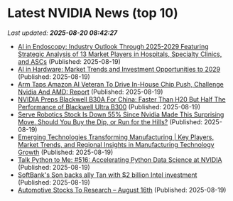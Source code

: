 # Latest NVIDIA News (top 10)
_Last updated: **2025-08-20 08:42:27**_

- [AI in Endoscopy: Industry Outlook Through 2025-2029 Featuring Strategic Analysis of 13 Market Players in Hospitals, Specialty Clinics, and ASCs](https://www.globenewswire.com/news-release/2025/08/19/3135497/28124/en/AI-in-Endoscopy-Industry-Outlook-Through-2025-2029-Featuring-Strategic-Analysis-of-13-Market-Players-in-Hospitals-Specialty-Clinics-and-ASCs.html) (Published: 2025-08-19)
- [AI in Hardware: Market Trends and Investment Opportunities to 2029](https://www.globenewswire.com/news-release/2025/08/19/3135493/28124/en/AI-in-Hardware-Market-Trends-and-Investment-Opportunities-to-2029.html) (Published: 2025-08-19)
- [Arm Taps Amazon AI Veteran To Drive In-House Chip Push, Challenge Nvidia And AMD: Report](https://biztoc.com/x/bb405208518e055c) (Published: 2025-08-19)
- [NVIDIA Preps Blackwell B30A For China: Faster Than H20 But Half The Performance of Blackwell Ultra B300](https://wccftech.com/nvidia-blackwell-b30a-china-faster-than-h20-half-the-performance-blackwell-ultra-b300/) (Published: 2025-08-19)
- [Serve Robotics Stock Is Down 55% Since Nvidia Made This Surprising Move. Should You Buy the Dip, or Run for the Hills?](https://consent.yahoo.com/v2/collectConsent?sessionId=1_cc-session_cc1583d9-d143-4607-84c6-f6ed3db6712d) (Published: 2025-08-19)
- [Emerging Technologies Transforming Manufacturing | Key Players, Market Trends, and Regional Insights in Manufacturing Technology Growth](https://www.globenewswire.com/news-release/2025/08/19/3135457/28124/en/Emerging-Technologies-Transforming-Manufacturing-Key-Players-Market-Trends-and-Regional-Insights-in-Manufacturing-Technology-Growth.html) (Published: 2025-08-19)
- [Talk Python to Me: #516: Accelerating Python Data Science at NVIDIA](https://talkpython.fm/episodes/show/516/accelerating-python-data-science-at-nvidia) (Published: 2025-08-19)
- [SoftBank's Son backs ally Tan with $2 billion Intel investment](https://www.channelnewsasia.com/business/softbanks-son-backs-ally-tan-2-billion-intel-investment-5302206) (Published: 2025-08-19)
- [Automotive Stocks To Research – August 16th](https://www.etfdailynews.com/2025/08/19/automotive-stocks-to-research-august-16th/) (Published: 2025-08-19)
